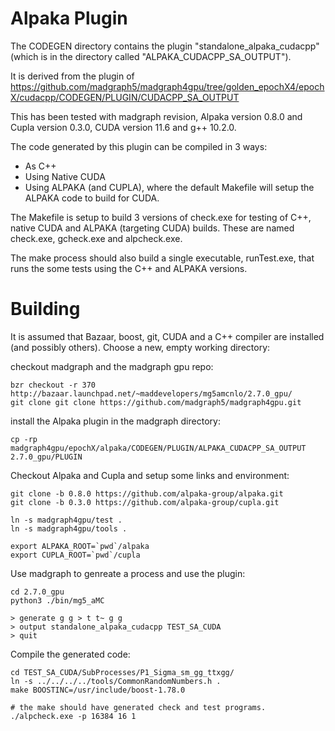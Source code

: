Alpaka Plugin
=============

The CODEGEN directory contains the plugin "standalone_alpaka_cudacpp"
(which is in the directory called "ALPAKA_CUDACPP_SA_OUTPUT").

It is derived from the plugin of
https://github.com/madgraph5/madgraph4gpu/tree/golden_epochX4/epochX/cudacpp/CODEGEN/PLUGIN/CUDACPP_SA_OUTPUT

This has been tested with madgraph revision, Alpaka version 0.8.0
and Cupla version 0.3.0, CUDA version 11.6 and g++ 10.2.0.

The code generated by this plugin can be compiled in 3 ways:

* As C++
* Using Native CUDA
* Using ALPAKA (and CUPLA), where the default Makefile will setup the ALPAKA code to build for CUDA.

The Makefile is setup to build 3 versions of check.exe for
testing of C++, native CUDA and ALPAKA (targeting CUDA) builds.
These are named check.exe, gcheck.exe and alpcheck.exe.

The make process should also build a single executable, runTest.exe, that runs the some
tests using the C++ and ALPAKA versions.

Building
========

It is assumed that Bazaar, boost, git, CUDA and a C++ compiler are installed
(and possibly others). Choose a new, empty working directory:

checkout madgraph and the madgraph gpu repo:

```
bzr checkout -r 370 http://bazaar.launchpad.net/~maddevelopers/mg5amcnlo/2.7.0_gpu/
git clone git clone https://github.com/madgraph5/madgraph4gpu.git

```

install the Alpaka plugin in the madgraph directory:

```
cp -rp madgraph4gpu/epochX/alpaka/CODEGEN/PLUGIN/ALPAKA_CUDACPP_SA_OUTPUT 2.7.0_gpu/PLUGIN
```

Checkout Alpaka and Cupla and setup some links and environment:

```
git clone -b 0.8.0 https://github.com/alpaka-group/alpaka.git
git clone -b 0.3.0 https://github.com/alpaka-group/cupla.git

ln -s madgraph4gpu/test .
ln -s madgraph4gpu/tools .

export ALPAKA_ROOT=`pwd`/alpaka
export CUPLA_ROOT=`pwd`/cupla
```

Use madgraph to genreate a process and use the plugin:

```
cd 2.7.0_gpu
python3 ./bin/mg5_aMC

> generate g g > t t~ g g
> output standalone_alpaka_cudacpp TEST_SA_CUDA
> quit
```

Compile the generated code:

```
cd TEST_SA_CUDA/SubProcesses/P1_Sigma_sm_gg_ttxgg/
ln -s ../../../../tools/CommonRandomNumbers.h .
make BOOSTINC=/usr/include/boost-1.78.0

# the make should have generated check and test programs.
./alpcheck.exe -p 16384 16 1
```
